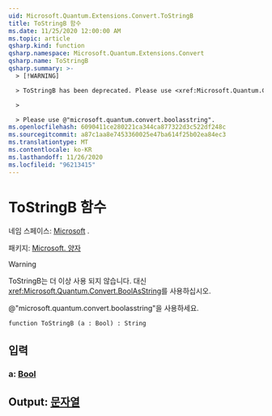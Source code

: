 ```yaml
---
uid: Microsoft.Quantum.Extensions.Convert.ToStringB
title: ToStringB 함수
ms.date: 11/25/2020 12:00:00 AM
ms.topic: article
qsharp.kind: function
qsharp.namespace: Microsoft.Quantum.Extensions.Convert
qsharp.name: ToStringB
qsharp.summary: >-
  > [!WARNING]

  > ToStringB has been deprecated. Please use <xref:Microsoft.Quantum.Convert.BoolAsString> instead.

  >

  > Please use @"microsoft.quantum.convert.boolasstring".
ms.openlocfilehash: 6090411ce280221ca344ca877322d3c522df248c
ms.sourcegitcommit: a87c1aa8e7453360025e47ba614f25b02ea84ec3
ms.translationtype: MT
ms.contentlocale: ko-KR
ms.lasthandoff: 11/26/2020
ms.locfileid: "96213415"
---
```

# <a name="tostringb-function"></a>ToStringB 함수

네임 스페이스: [Microsoft](xref:Microsoft.Quantum.Extensions.Convert) .

패키지: [Microsoft. 양자](https://nuget.org/packages/Microsoft.Quantum.QSharp.Core)


> [!WARNING]
> ToStringB는 더 이상 사용 되지 않습니다. 대신 <xref:Microsoft.Quantum.Convert.BoolAsString>를 사용하십시오.
>
> @"microsoft.quantum.convert.boolasstring"을 사용하세요.



```qsharp
function ToStringB (a : Bool) : String
```


## <a name="input"></a>입력

### <a name="a--bool"></a>a: [Bool](xref:microsoft.quantum.lang-ref.bool)





## <a name="output--string"></a>Output: [문자열](xref:microsoft.quantum.lang-ref.string)

